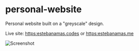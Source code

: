# personal-website
Personal website built on a "greyscale" design.

Live site: [https:estebanamas.codes](https:estebanamas.codes) or [https:estebanamas.me](https:estebanamas.me)

![Screenshot](https://github.com/eban5/personal-website/blob/master/img/screenshot-website.png)

